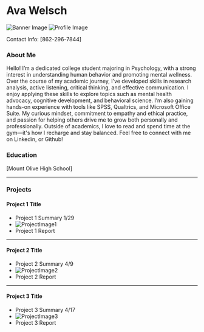 # Ava Welsch
![Banner Image](Screenshots/Wallpaper.jpg)
![Profile Image](Screenshots/Cropped%20Image.png)

Contact Info: [862-296-7844]
### About Me 
Hello! I’m a dedicated college student majoring in Psychology, with a strong interest in understanding human behavior and promoting mental wellness.
Over the course of my academic journey, I’ve developed skills in research analysis, active listening, critical thinking, and effective communication. I enjoy applying these skills to explore topics such as mental health advocacy, cognitive development, and behavioral science. I’m also gaining hands-on experience with tools like SPSS, Qualtrics, and Microsoft Office Suite.
My curious mindset, commitment to empathy and ethical practice, and passion for helping others drive me to grow both personally and professionally.
Outside of academics, I love to read and spend time at the gym—it's how I recharge and stay balanced.
Feel free to connect with me on Linkedin, or Github!


### Education 
[Mount Olive High School]
***
### Projects

#### Project 1 Title
 - Project 1 Summary 1/29
 - ![ProjectImage1](Screenshots/Screenshot2025-01-29231029.png)
 - Project 1 Report
***
#### Project 2 Title
 - Project 2 Summary 4/9
 - ![ProjectImage2](Screenshots/Screenshot2025-04-09222048.png)
 - Project 2 Report
***
#### Project 3 Title
 - Project 3 Summary 4/17
 - ![ProjectImage3](Screenshots/Screenshot2025-04-17164712.png)
 - Project 3 Report

